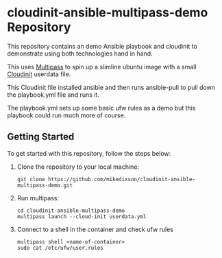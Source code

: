 # cloudinit-ansible-multipass-demo Repository

This repository contains an demo Ansible playbook and cloudinit to demonstrate using both technologies hand in hand.

This uses [Multipass](https://multipass.run/) to spin up a slimline ubuntu image with a small [Cloudinit](https://cloudinit.readthedocs.io/en/latest/index.html) userdata file.

This Cloudinit file installed ansible and then runs ansible-pull to pull down the playbook.yml file and runs it.

The playbook.yml sets up some basic ufw rules as a demo but this playbook could run much more of course.

## Getting Started

To get started with this repository, follow the steps below:

1. Clone the repository to your local machine:

   ```shell
   git clone https://github.com/mikedixson/cloudinit-ansible-multipass-demo.git
2. Run multipass:

   ```shell
   cd cloudinit-ansible-multipass-demo
   multipass launch --cloud-init userdata.yml
3. Connect to a shell in the container and check ufw rules
   ```shell
   multipass shell <name-of-container>
   sudo cat /etc/ufw/user.rules
